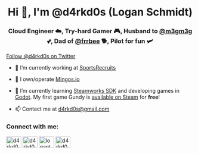 <h1 align="center">Hi 👋, I'm @d4rkd0s (Logan Schmidt)</h1>
<h3 align="center">Cloud Engineer ☁️, Try-hard Gamer 🎮, Husband to <a href="https://linktr.ee/m3gm3g">@m3gm3g</a> 💕, Dad of <a href="http://frrbee.com/">@frrbee</a> 🐕, Pilot for fun 🛩️</h3>

<a href="https://twitter.com/d4rkd0s?ref_src=github.com" class="twitter-follow-button" data-show-count="false">Follow @d4rkd0s on Twitter</a>

- 🔭 I’m currently working at [SportsRecruits](https://github.com/sportsrecruits)

- 🦩 I own/operate [Mingos.io](https://www.mingos.io/)

- 🌱 I’m currently learning <a href="https://partner.steamgames.com/doc/sdk/api#steam_game_servers">Steamworks SDK</a> and developing games in <a href="https://godotengine.org/">Godot</a>. My first game Gundy is <a href="https://store.steampowered.com/app/941640/Gundy/">available on Steam<a> for **free**!

- 📫 Contact me at <a href="mailto:d4rkd0s@gmail.com">d4rkd0s@gmail.com</a>

<h3 align="left">Connect with me:</h3>
<p align="left">
<a href="https://twitter.com/d4rkd0s" target="blank"><img align="center" style="fill: #1DA1F2 !important;" src="https://cdn.jsdelivr.net/npm/simple-icons@3.0.1/icons/twitter.svg" alt="d4rkd0s" height="30" width="40" /></a>
<a href="https://linkedin.com/in/d4rkd0s" target="blank"><img align="center" src="https://cdn.jsdelivr.net/npm/simple-icons@3.0.1/icons/linkedin.svg" alt="d4rkd0s" height="30" width="40" /></a>
<a href="https://fb.com/logantschmidt" target="blank"><img align="center" src="https://cdn.jsdelivr.net/npm/simple-icons@3.0.1/icons/facebook.svg" alt="logantschmidt" height="30" width="40" /></a>
<a href="https://instagram.com/d4rkd0s" target="blank"><img align="center" src="https://cdn.jsdelivr.net/npm/simple-icons@3.0.1/icons/instagram.svg" alt="d4rkd0s" height="30" width="40" /></a>
</p>

